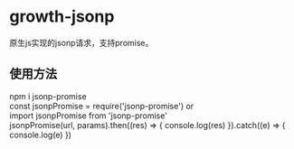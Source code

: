 # growth-jsonp
原生js实现的jsonp请求，支持promise。
## 使用方法
npm i jsonp-promise <br>
const jsonpPromise = require('jsonp-promise') or <br>
import jsonpPromise from 'jsonp-promise' <br>
jsonpPromise(url, params).then((res) => {
  console.log(res)
}).catch((e) => {
  console.log(e)
})
